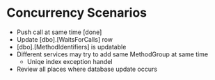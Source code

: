 ﻿# Concurrency Scenarios
* Push call at same time [done]
* Update [dbo].[WaitsForCalls] row
* [dbo].[MethodIdentifiers] is updatable
* Different services may try to add same MethodGroup at same time 
	* Uniqe index exception handel
* Review all places where database update occurs